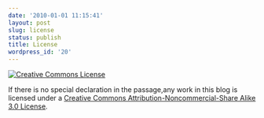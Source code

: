 ```yaml
---
date: '2010-01-01 11:15:41'
layout: post
slug: license
status: publish
title: License
wordpress_id: '20'
---
```


[![Creative Commons License](http://i.creativecommons.org/l/by-nc-sa/3.0/88x31.png)](http://creativecommons.org/licenses/by-nc-sa/3.0/)

If there is no special declaration in the passage,any work in this blog is licensed under a [Creative Commons Attribution-Noncommercial-Share Alike 3.0 License](http://creativecommons.org/licenses/by-nc-sa/3.0/).
